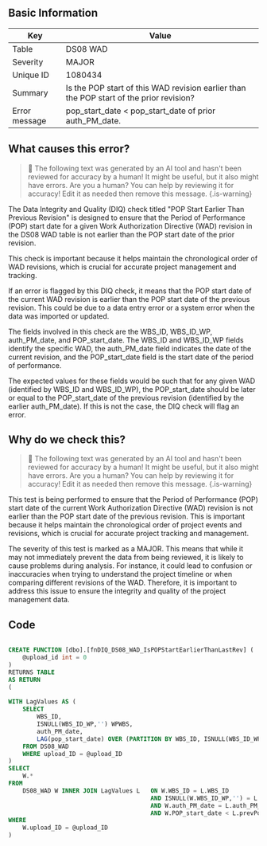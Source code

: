 ## Basic Information
| Key         | Value          |
|-------------|----------------|
| Table       | DS08 WAD |
| Severity    | MAJOR |
| Unique ID   | 1080434   |
| Summary     | Is the POP start of this WAD revision earlier than the POP start of the prior revision? |
| Error message | pop_start_date < pop_start_date of prior auth_PM_date. |

## What causes this error?

> :robot: The following text was generated by an AI tool and hasn't been reviewed for accuracy by a human! It might be useful, but it also might have errors. Are you a human? You can help by reviewing it for accuracy! Edit it as needed then remove this message.
{.is-warning}

The Data Integrity and Quality (DIQ) check titled "POP Start Earlier Than Previous Revision" is designed to ensure that the Period of Performance (POP) start date for a given Work Authorization Directive (WAD) revision in the DS08 WAD table is not earlier than the POP start date of the prior revision. 

This check is important because it helps maintain the chronological order of WAD revisions, which is crucial for accurate project management and tracking. 

If an error is flagged by this DIQ check, it means that the POP start date of the current WAD revision is earlier than the POP start date of the previous revision. This could be due to a data entry error or a system error when the data was imported or updated.

The fields involved in this check are the WBS_ID, WBS_ID_WP, auth_PM_date, and POP_start_date. The WBS_ID and WBS_ID_WP fields identify the specific WAD, the auth_PM_date field indicates the date of the current revision, and the POP_start_date field is the start date of the period of performance.

The expected values for these fields would be such that for any given WAD (identified by WBS_ID and WBS_ID_WP), the POP_start_date should be later or equal to the POP_start_date of the previous revision (identified by the earlier auth_PM_date). If this is not the case, the DIQ check will flag an error.
## Why do we check this?

> :robot: The following text was generated by an AI tool and hasn't been reviewed for accuracy by a human! It might be useful, but it also might have errors. Are you a human? You can help by reviewing it for accuracy! Edit it as needed then remove this message.
{.is-warning}

This test is being performed to ensure that the Period of Performance (POP) start date of the current Work Authorization Directive (WAD) revision is not earlier than the POP start date of the previous revision. This is important because it helps maintain the chronological order of project events and revisions, which is crucial for accurate project tracking and management.

The severity of this test is marked as a MAJOR. This means that while it may not immediately prevent the data from being reviewed, it is likely to cause problems during analysis. For instance, it could lead to confusion or inaccuracies when trying to understand the project timeline or when comparing different revisions of the WAD. Therefore, it is important to address this issue to ensure the integrity and quality of the project management data.
## Code

```sql

CREATE FUNCTION [dbo].[fnDIQ_DS08_WAD_IsPOPStartEarlierThanLastRev] (
	@upload_id int = 0
)
RETURNS TABLE
AS RETURN
(
	
WITH LagValues AS (
	SELECT 
		WBS_ID,
		ISNULL(WBS_ID_WP,'') WPWBS,
		auth_PM_date, 
        LAG(pop_start_date) OVER (PARTITION BY WBS_ID, ISNULL(WBS_ID_WP,'') ORDER BY auth_PM_date) AS prevPopStart
  	FROM DS08_WAD
  	WHERE upload_ID = @upload_ID
)
SELECT 
	W.*
FROM 
	DS08_WAD W INNER JOIN LagValues L 	ON W.WBS_ID = L.WBS_ID
										AND ISNULL(W.WBS_ID_WP,'') = L.WPWBS
										AND W.auth_PM_date = L.auth_PM_date
										AND W.POP_start_date < L.prevPopStart
WHERE 
	W.upload_ID = @upload_ID
)
```
